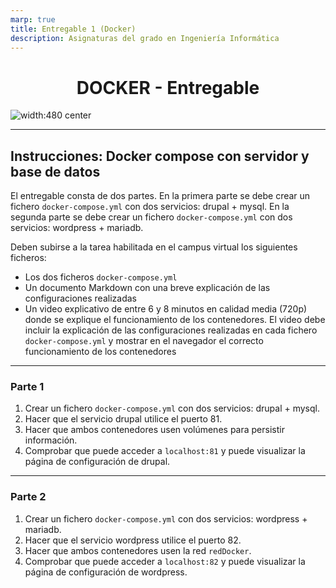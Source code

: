 ```yaml
---
marp: true
title: Entregable 1 (Docker)
description: Asignaturas del grado en Ingeniería Informática 
---
```


<!-- size: 16:9 -->
<!-- theme: default -->

<!-- paginate: false -->
<!-- headingDivider: 1 -->

<style>
h1 {
  text-align: center;
}
img[alt~="center"] {
  display: block;
  margin: 0 auto;
}
</style>

# DOCKER - Entregable

![width:480 center](img/docker-010.png)

---

## Instrucciones: Docker compose con servidor y base de datos

El entregable consta de dos partes. En la primera parte se debe crear un fichero `docker-compose.yml` con dos servicios: drupal + mysql. En la segunda parte se debe crear un fichero `docker-compose.yml` con dos servicios: wordpress + mariadb.

Deben subirse a la tarea habilitada en el campus virtual los siguientes ficheros:
- Los dos ficheros `docker-compose.yml`
- Un documento Markdown con una breve explicación de las configuraciones realizadas
- Un video explicativo de entre 6 y 8 minutos en calidad media (720p) donde se explique el funcionamiento de los contenedores. El video debe incluir la explicación de las configuraciones realizadas en cada fichero `docker-compose.yml` y mostrar en el navegador el correcto funcionamiento de los contenedores

---

### Parte 1

1) Crear un fichero `docker-compose.yml` con dos servicios: drupal + mysql.
2) Hacer que el servicio drupal utilice el puerto 81.
3) Hacer que ambos contenedores usen volúmenes para persistir información.
4) Comprobar que puede acceder a `localhost:81` y puede visualizar la página de configuración de drupal.

---

### Parte 2

1) Crear un fichero `docker-compose.yml` con dos servicios: wordpress +  mariadb.
2) Hacer que el servicio wordpress utilice el puerto 82.
3) Hacer que ambos contenedores usen la red `redDocker`.
4) Comprobar que puede acceder a `localhost:82` y puede visualizar la página de configuración de wordpress.
